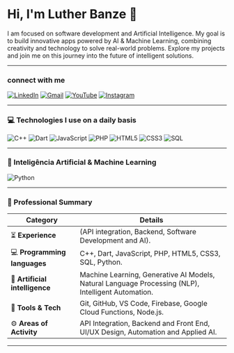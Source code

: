 

# Hi, I'm Luther Banze 👋

<p align="left"> 
I am focused on software development and Artificial Intelligence. My goal is to build innovative apps powered by AI & Machine Learning, combining creativity and technology to solve real-world problems. Explore my projects and join me on this journey into the future of intelligent solutions.
</p>

---

###  connect with me
<p align="left">
  <a href="https://www.linkedin.com/in/lutherbanze/" target="_blank"><img src="https://img.shields.io/badge/LinkedIn-0077B5?style=for-the-badge&logo=linkedin&logoColor=white" alt="LinkedIn"/></a>
  <a href="mailto:lutherbanze@gmail.com" target="_blank"><img src="https://img.shields.io/badge/Gmail-D14836?style=for-the-badge&logo=gmail&logoColor=white" alt="Gmail"/></a>
  <a href="https://youtube.com/@lutherbanze" target="_blank"><img src="https://img.shields.io/badge/YouTube-FF0000?style=for-the-badge&logo=youtube&logoColor=white" alt="YouTube"/></a>
  <a href="https://instagram.com/lutherbanze" target="_blank"><img src="https://img.shields.io/badge/Instagram-E4405F?style=for-the-badge&logo=instagram&logoColor=white" alt="Instagram"/></a>
</p>

---

### 💻 Technologies I use on a daily basis

<p align="left"> <img src="https://img.shields.io/badge/C++-00599C?style=for-the-badge&logo=cplusplus&logoColor=white" alt="C++"/> <img src="https://img.shields.io/badge/Dart-0175C2?style=for-the-badge&logo=dart&logoColor=white" alt="Dart"/> <img src="https://img.shields.io/badge/JavaScript-F7DF1E?style=for-the-badge&logo=javascript&logoColor=black" alt="JavaScript"/> <img src="https://img.shields.io/badge/PHP-777BB4?style=for-the-badge&logo=php&logoColor=white" alt="PHP"/> <img src="https://img.shields.io/badge/HTML5-E34F26?style=for-the-badge&logo=html5&logoColor=white" alt="HTML5"/> <img src="https://img.shields.io/badge/CSS3-1572B6?style=for-the-badge&logo=css3&logoColor=white" alt="CSS3"/> <img src="https://img.shields.io/badge/SQL-336791?style=for-the-badge&logo=postgresql&logoColor=white" alt="SQL"/> </p>

---

### 🤖 Inteligência Artificial & Machine Learning

<p align="left"> 
  <img src="https://img.shields.io/badge/Python-3776AB?style=for-the-badge&logo=python&logoColor=white" alt="Python"/>
</p>

---

### 🚀 Professional Summary


| Category                | Details                                                                                                                              |
| ------------------------ | ------------------------------------------------------------------------------------------------------------------------------------- |
| ⏳ **Experience** | (API integration, Backend, Software Development and AI).                                                                                         |
| 💻 **Programming languages** | C++, Dart, JavaScript, PHP, HTML5, CSS3, SQL, Python.                                                                                     |
| 🤖 **Artificial intelligence** | Machine Learning, Generative AI Models, Natural Language Processing (NLP), Intelligent Automation.                              |
| 🔧 **Tools & Tech** | Git, GitHub, VS Code, Firebase, Google Cloud Functions, Node.js.                                                           |
| ⚙️ **Areas of Activity** | API Integration, Backend and Front End, UI/UX Design, Automation and Applied AI. |

---




